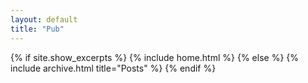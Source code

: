 ```yaml
---
layout: default
title: "Pub"
---
```


{% if site.show_excerpts %}
  {% include home.html %}
{% else %}
  {% include archive.html title="Posts" %}
{% endif %}
